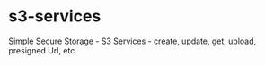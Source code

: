 # s3-services
Simple Secure Storage - S3 Services - create, update, get, upload, presigned Url, etc
